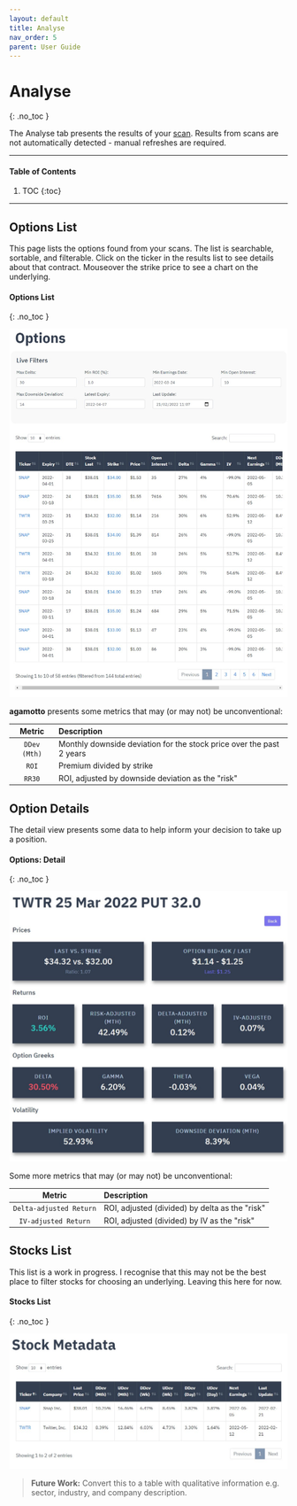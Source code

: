 ```yaml
---
layout: default
title: Analyse
nav_order: 5
parent: User Guide
---
```


# Analyse
{: .no_toc }

The Analyse tab presents the results of your [scan](scan.md). Results from scans are not automatically detected - manual refreshes are required.

---

#### Table of Contents
1. TOC
{:toc}

---

## Options List
This page lists the options found from your scans. The list is searchable, sortable, and filterable. Click on the ticker in the results list to see details about that contract. Mouseover the strike price to see a chart on the underlying.

#### Options List
{: .no_toc }

<p align="center">
    <img src="https://raw.githubusercontent.com/chrischow/agamotto/main/screenshots/analyse-options.jpg">
</p>

**agamotto** presents some metrics that may (or may not) be unconventional:

| Metric | Description | 
| :----: | :---------- |
| `DDev (Mth)` | Monthly downside deviation for the stock price over the past 2 years |
| `ROI` | Premium divided by strike |
| `RR30` | ROI, adjusted by downside deviation as the "risk" |

## Option Details
The detail view presents some data to help inform your decision to take up a position. 

#### Options: Detail
{: .no_toc }

<p align="center">
    <img src="https://raw.githubusercontent.com/chrischow/agamotto/main/screenshots/analyse-options-detail.jpg">
</p>

Some more metrics that may (or may not) be unconventional:

| Metric | Description | 
| :----: | :---------- |
| `Delta-adjusted Return` | ROI, adjusted (divided) by delta as the "risk" |
| `IV-adjusted Return` | ROI, adjusted (divided) by IV as the "risk" |

## Stocks List
This list is a work in progress. I recognise that this may not be the best place to filter stocks for choosing an underlying. Leaving this here for now.

#### Stocks List
{: .no_toc }

<p align="center">
    <img src="https://raw.githubusercontent.com/chrischow/agamotto/main/screenshots/analyse-stocks.jpg">
</p>

> **Future Work:** Convert this to a table with qualitative information e.g. sector, industry, and company description.